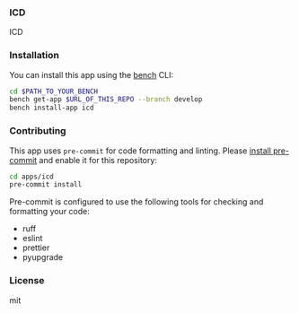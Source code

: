 ### ICD

ICD

### Installation

You can install this app using the [bench](https://github.com/frappe/bench) CLI:

```bash
cd $PATH_TO_YOUR_BENCH
bench get-app $URL_OF_THIS_REPO --branch develop
bench install-app icd
```

### Contributing

This app uses `pre-commit` for code formatting and linting. Please [install pre-commit](https://pre-commit.com/#installation) and enable it for this repository:

```bash
cd apps/icd
pre-commit install
```

Pre-commit is configured to use the following tools for checking and formatting your code:

- ruff
- eslint
- prettier
- pyupgrade

### License

mit
